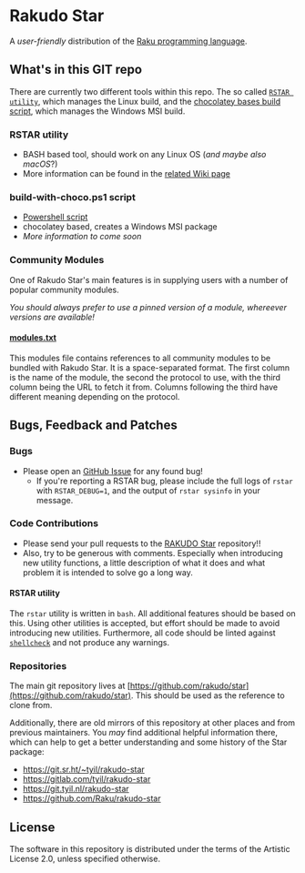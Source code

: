 # Rakudo Star

A *user-friendly* distribution of the [Raku programming language](https://raku.org/).

## What's in this GIT repo

There are currently two different tools within this repo. The so called [`RSTAR utility`](https://github.com/rakudo/star/blob/master/bin/rstar),
which manages the Linux build, and the [chocolatey bases build script](https://github.com/rakudo/star/blob/master/tools/build/binary-release/Windows/build-with-choco.ps1), which manages the Windows MSI build.

### RSTAR utility

* BASH based tool, should work on any Linux OS (_and maybe also macOS_?)
* More information can be found in the [related Wiki page](https://github.com/rakudo/star/wiki/01_Rakudo-Star---Linux-package) 

### build-with-choco.ps1 script
* [Powershell script](https://github.com/rakudo/star/blob/master/tools/build/binary-release/Windows/build-with-choco.ps1)
* chocolatey based, creates a Windows MSI package
* *More information to come soon*

### Community Modules

One of Rakudo Star's main features is in supplying users with a number of
popular community modules.

*You should always prefer to use a pinned version of a module, whereever versions are available!*

#### [modules.txt](https://github.com/rakudo/star/blob/master/etc/modules.txt)

This modules file contains references to all community modules to be bundled with Rakudo Star.
It is a space-separated format. The first column is the name of
the module, the second the protocol to use, with the third column being the
URL to fetch it from. Columns following the third have different meaning
depending on the protocol.

## Bugs, Feedback and Patches

### Bugs

* Please open an [GitHub Issue](https://github.com/rakudo/star/issues) for any found bug!
  * If you're reporting a RSTAR bug, please include the full logs of `rstar` with
    `RSTAR_DEBUG=1`, and the output of `rstar sysinfo` in your message.

### Code Contributions

* Please send your pull requests to the [RAKUDO Star](https://github.com/rakudo/star) repository!!
* Also, try to be generous with comments. Especially when introducing new utility
  functions, a little description of what it does and what problem it is intended
  to solve go a long way.
  
#### RSTAR utility
The `rstar` utility is written in `bash`. All additional features should be
based on this. Using other utilities is accepted, but effort should be made to
avoid introducing new utilities. Furthermore, all code should be linted against
[`shellcheck`](https://www.shellcheck.net/) and not produce any warnings.


### Repositories

The main git repository lives at [https://github.com/rakudo/star](https://github.com/rakudo/star). This should
be used as the reference to clone from.

Additionally, there are old mirrors of this repository at other places and from previous maintainers. You _may_ find additional helpful information there, which can help to get a better understanding and some history of the Star package:

- https://git.sr.ht/~tyil/rakudo-star
- https://gitlab.com/tyil/rakudo-star
- https://git.tyil.nl/rakudo-star
- https://github.com/Raku/rakudo-star

## License

The software in this repository is distributed under the terms of the Artistic
License 2.0, unless specified otherwise.

